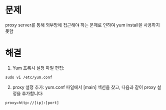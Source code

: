 # 문제
proxy server를 통해 외부망에 접근해야 하는 문제로 인하여 yum install을 사용하지 못함

# 해결
1. Yum 프록시 설정 파일 편집:

```
sudo vi /etc/yum.conf
```

2. proxy 설정 추가:
yum.conf 파일에서 [main] 섹션을 찾고, 다음과 같이 proxy 설정을 추가합니다:

```
proxy=http://[ip]:[port]
```
